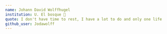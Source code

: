 ```yaml
---
name: Johann David Wolffhugel
institution: U. El bosque 🚩
quote: I don't have time to rest, I have a lot to do and only one life to achieve it -Johann D. Wolffhugel
github_user: Jodawolff
---
```

